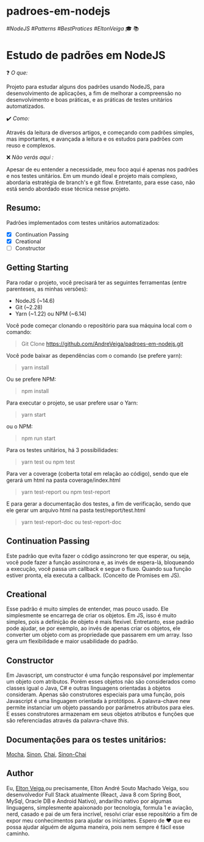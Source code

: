 # padroes-em-nodejs
*#NodeJS #Patterns #BestPratices #EltonVeiga*
:mortar_board: :books:
# Estudo de padrões em NodeJS

:question: *O que:*

Projeto para estudar alguns dos padrões usando NodeJS, para desenvolvimento de aplicações, a fim de melhorar a compreensão no desenvolvimento e boas práticas, e as práticas de testes unitários automatizados.

:heavy_check_mark: *Como:*

Através da leitura de diversos artigos, e começando com padrões simples, mas importantes, e avançada a leitura e os estudos para padrões com reuso e complexos.

:x: *Não verás aqui :*

Apesar de eu entender a necessidade, meu foco aqui é apenas nos padrões e nos testes unitários. Em um mundo ideal e projeto mais complexo, abordaria estratégia de branch's e git flow. Entretanto, para esse caso, não está sendo abordado esse técnica nesse projeto.


## Resumo:

Padrões implementados com testes unitários automatizados:

- [x] Continuation Passing
- [x] Creational
- [ ] Constructor

## Getting Starting

Para rodar o projeto, você precisará ter as seguintes ferramentas (entre parenteses, as minhas versões):
- NodeJS (~14.6)
- Git (~2.28)
- Yarn (~1.22) ou NPM (~6.14)

Você pode começar clonando o repositório para sua máquina local com o comando:

> Git Clone https://github.com/AndreVeiga/padroes-em-nodejs.git

Você pode baixar as dependências com o comando (se prefere yarn):

> yarn install

Ou se prefere NPM:

> npm install

Para executar o projeto, se usar prefere usar o Yarn:

> yarn start

ou o NPM:

> npm run start

Para os testes unitários, há 3 possibilidades:

> yarn test
ou
> npm test

Para ver a coverage (coberta total em relação ao código), sendo que ele gerará um html na pasta coverage/index.html
> yarn test-report
ou
> npm test-report

E para gerar a documentação dos testes, a fim de verificação, sendo que ele gerar um arquivo html na pasta test/report/test.html
> yarn test-report-doc
ou
> test-report-doc

## Continuation Passing

Este padrão que evita fazer o código assincrono ter que esperar, ou seja, você pode fazer a função assincrona e, as invés de espera-lá, bloqueando a execução, você passa um callback e segue o fluxo. Quando sua função estiver pronta, ela executa a callback. (Conceito de Promises em JS).

## Creational

Esse padrão é muito simples de entender, mas pouco usado. Ele simplesmente se encarrega de criar os objetos. Em JS, isso é muito simples, pois a definição de objeto é mais flexivel. Entretanto, esse padrão pode ajudar, se por exemplo, ao invés de apenas criar os objetos, ele converter um objeto com as propriedade que passarem em um array. Isso gera um flexibilidade e maior usabilidade do padrão.

## Constructor

Em Javascript, um constructor é uma função responsável por implementar um objeto com atributos. Porém esses objetos não são considerados como classes igual o Java, C# e outras linguagens orientadas à objetos consideram. Apenas são construtores especiais para uma função, pois Javascript é uma linguagem orientada à protótipos. A palavra-chave new permite instanciar um objeto passando por parâmetros atributos para eles. E esses construtores armazenam em seus objetos atributos e funções que são referenciadas através da palavra-chave *this*.

## Documentações para os testes unitários:

[Mocha](https://mochajs.org/api/),
[Sinon](https://sinonjs.org/),
[Chai](https://www.chaijs.com/),
[Sinon-Chai](https://www.npmjs.com/package/sinon-chai)

## Author

Eu, [Elton Veiga](https://about.me/eltonveiga),ou precisamente, Elton André Souto Machado Veiga, sou desenvolvedor Full Stack atualmente (React, Java 8 com Spring Boot, MySql, Oracle DB e Android Nativo), andarilho nativo por algumas linguagens, simplesmente apaixonado por tecnologia, formula 1 e aviação, nerd, casado e pai de um fera incrível, resolvi criar esse repositório a fim de expor meu conhecimentos para ajudar os iniciantes.
Espero de :heart: que eu possa ajudar alguém de alguma maneira, pois nem sempre é fácil esse caminho.
